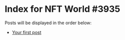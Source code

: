 # Index for NFT World #3935
Posts will be displayed in the order below:

- [Your first post](./001-first.md)

